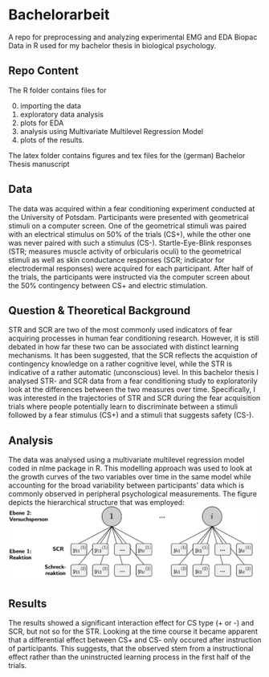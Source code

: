 # Bachelorarbeit

A repo for preprocessing and analyzing experimental EMG and EDA Biopac Data in R used for my bachelor thesis in biological psychology. 

## Repo Content
The R folder contains files for
<ol start="0">
  <li>importing the data</li>
  <li>exploratory data analysis</li>
  <li>plots for EDA</li>
  <li>analysis using Multivariate Multilevel Regression Model</li>
  <li>plots of the results.</li>
</ol>  
The latex folder contains figures and tex files for the (german) Bachelor Thesis manuscript

## Data
The data was acquired within a fear conditioning experiment conducted at the University of Potsdam. Participants were presented with geometrical stimuli on a computer screen. One of the geometrical stimuli was paired with an electrical stimulus on 50% of the trials (CS+), while the other one was never paired with such a stimulus (CS-). Startle-Eye-Blink responses (STR; measures muscle activity of orbicularis oculi) to the geometrical stimuli as well as skin conductance responses (SCR; indicator for electrodermal responses) were acquired for each participant. After half of the trials, the participants were instructed via the computer screen about the 50% contingency between CS+ and electric stimulation. 

## Question & Theoretical Background
STR and SCR are two of the most commonly used indicators of fear acquiring processes in human fear conditioning research. However, it is still debated in how far these two can be associated with distinct learning mechanisms. It has been suggested, that the SCR reflects the acquistion of contingency knowledge on a rather cognitive level, while the STR is indicative of a rather automatic (unconscious) level. In this bachelor thesis I analysed STR- and SCR data from a fear conditioning study to exploratorily look at the differences between the two measures over time. Specifically, I was interested in the trajectories of STR and SCR during the fear acquisition trials where people potentially learn to discriminate between a stimuli followed by a fear stimulus (CS+) and a stimuli that suggests safety (CS-). 

## Analysis
The data was analysed using a multivariate multilevel regression model coded in nlme package in R. This modelling approach was used to look at the growth curves of the two variables over time in the same model while accounting for the broad variability between participants' data which is commonly observed in peripheral psychological measurements.
The figure depicts the hierarchical structure that was employed:
![hierarchical structure of MLM](latex/images/structure.png)


## Results
The results showed a significant interaction effect for CS type (+ or -) and SCR, but not so for the STR. Looking at the time course it became apparent that a differential effect between CS+ and CS- only occured after instruction of participants. This suggests, that the observed stem from a instructional effect rather than the uninstructed learning process in the first half of the trials.

